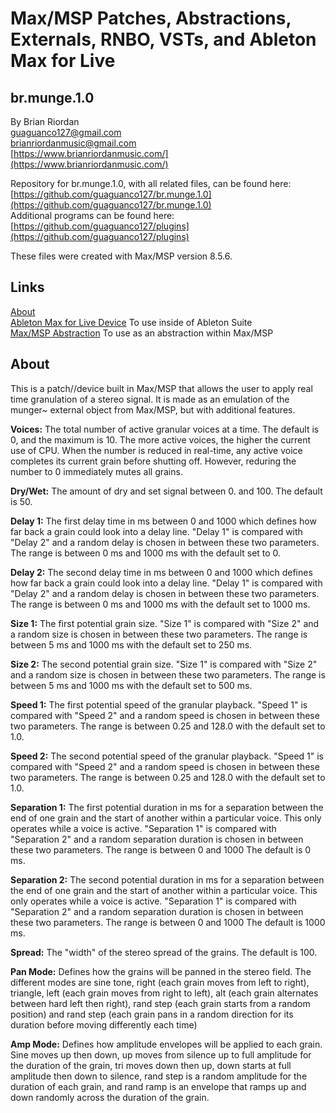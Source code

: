 # Max/MSP Patches, Abstractions, Externals, RNBO, VSTs, and Ableton Max for Live 

## br.munge.1.0



By Brian Riordan  
[guaguanco127@gmail.com](mailto:guaguanco127@gmail.com)  
[brianriordanmusic@gmail.com](mailto:brianriordanmusic@gmail.com)  
[https://www.brianriordanmusic.com/](https://www.brianriordanmusic.com/) 
  
Repository for br.munge.1.0, with all related files, can be found here: [https://github.com/guaguanco127/br.munge.1.0](https://github.com/guaguanco127/br.munge.1.0)  
Additional programs can be found here: [https://github.com/guaguanco127/plugins](https://github.com/guaguanco127/plugins)

These files were created with Max/MSP version 8.5.6. 

## Links

[About](#About)   
[Ableton Max for Live Device](https://github.com/guaguanco127/br.munge.1.0/tree/main/Ableton%20Max%20For%20Live) To use inside of Ableton Suite   
[Max/MSP Abstraction](https://github.com/guaguanco127/br.munge.1.0/tree/main/MaxMSP%20Abstraction) To use as an abstraction within Max/MSP   


## <a name="About"></a>About

This is a patch//device built in Max/MSP that allows the user to apply real time granulation of a stereo signal. It is made as an emulation of the munger~ external object from Max/MSP, but with additional features. 
  
**Voices:** The total number of active granular voices at a time. The default is 0, and the maximum is 10. The more active voices, the higher the current use of CPU. When the number is reduced in real-time, any active voice completes its current grain before shutting off. However, reduring the number to 0 immediately mutes all grains. 
 
**Dry/Wet:** The amount of dry and set signal between 0. and 100. The default is 50.    

**Delay 1:** The first delay time in ms between 0 and 1000 which defines how far back a grain could look into a delay line. "Delay 1" is compared with "Delay 2" and a random delay is chosen in between these two parameters. The range is between 0 ms and 1000 ms with the default set to 0. 
  
**Delay 2:** The second delay time in ms between 0 and 1000 which defines how far back a grain could look into a delay line. "Delay 1" is compared with "Delay 2" and a random delay is chosen in between these two parameters. The range is between 0 ms and 1000 ms with the default set to 1000 ms.  

**Size 1:** The first potential grain size. "Size 1" is compared with "Size 2" and a random size is chosen in between these two parameters. The range is between 5 ms and 1000 ms with the default set to 250 ms. 
 
**Size 2:** The second potential grain size. "Size 1" is compared with "Size 2" and a random size is chosen in between these two parameters. The range is between 5 ms and 1000 ms with the default set to 500 ms.  
 
**Speed 1:** The first potential speed of the granular playback. "Speed 1" is compared with "Speed 2" and a random speed is chosen in between these two parameters. The range is between 0.25 and 128.0 with the default set to 1.0. 

**Speed 2:** The second potential speed of the granular playback. "Speed 1" is compared with "Speed 2" and a random speed is chosen in between these two parameters. The range is between 0.25 and 128.0 with the default set to 1.0. 
 
**Separation 1:** The first potential duration in ms for a separation between the end of one grain and the start of another within a particular voice. This only operates while a voice is active. "Separation 1" is compared with "Separation 2" and a random separation duration is chosen in between these two parameters. The range is between 0 and 1000 The default is 0 ms.   

**Separation 2:** The second potential duration in ms for a separation between the end of one grain and the start of another within a particular voice. This only operates while a voice is active. "Separation 1" is compared with "Separation 2" and a random separation duration is chosen in between these two parameters. The range is between 0 and 1000 The default is 1000 ms.

**Spread:** The "width" of the stereo spread of the grains. The default is 100.
 
**Pan Mode:** Defines how the grains will be panned in the stereo field. The different modes are sine tone, right (each grain moves from left to right), triangle, left (each grain moves from right to left), alt (each grain alternates between hard left then right), rand step (each grain starts from a random position) and rand step (each grain pans in a random direction for its duration before moving differently each time)

**Amp Mode:** Defines how amplitude envelopes will be applied to each grain. Sine moves up then down, up moves from silence up to full amplitude for the duration of the grain, tri moves down then up, down starts at full amplitude then down to silence, rand step is a random amplitude for the duration of each grain, and rand ramp is an envelope that ramps up and down randomly across the duration of the grain. 

